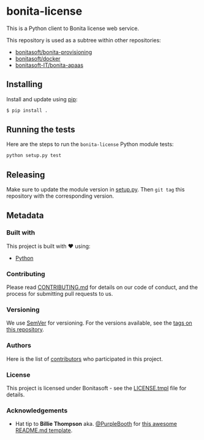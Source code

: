 # bonita-license

This is a Python client to Bonita license web service.

This repository is used as a subtree within other repositories:
* [bonitasoft/bonita-provisioning](https://github.com/bonitasoft/bonita-provisioning/)
* [bonitasoft/docker](https://github.com/bonitasoft/docker/)
* [bonitasoft-IT/bonita-apaas](https://github.com/bonitasoft-IT/bonita-apaas/)

## Installing

Install and update using [pip](https://pip.pypa.io/en/stable/quickstart/):

```bash
$ pip install .
```

## Running the tests

Here are the steps to run the `bonita-license` Python module tests:
```bash
python setup.py test
```

## Releasing

Make sure to update the module version in [setup.py](setup.py). Then `git tag` this repository with the corresponding version.


## Metadata

### Built with

This project is built with :heart: using:

* [Python](https://www.python.org/)

### Contributing

Please read [CONTRIBUTING.md](https://gist.github.com/PurpleBooth/b24679402957c63ec426) for details on our code of conduct, and the process for submitting pull requests to us.

### Versioning

We use [SemVer](http://semver.org/) for versioning. For the versions available, see the [tags on this repository](https://github.com/bonitasoft/bonita-provisioning/tags). 

### Authors

Here is the list of [contributors](https://github.com/bonitasoft/bonita-provisioning/contributors) who participated in this project.

### License

This project is licensed under Bonitasoft - see the [LICENSE.tmpl](https://github.com/bonitasoft/bonita-provisioning/blob/master/bonita-continuous-delivery/LICENSE.tmpl) file for details.

### Acknowledgements

* Hat tip to **Billie Thompson** aka. [@PurpleBooth](https://github.com/PurpleBooth) for [this awesome README.md template](https://gist.github.com/PurpleBooth/109311bb0361f32d87a2).
